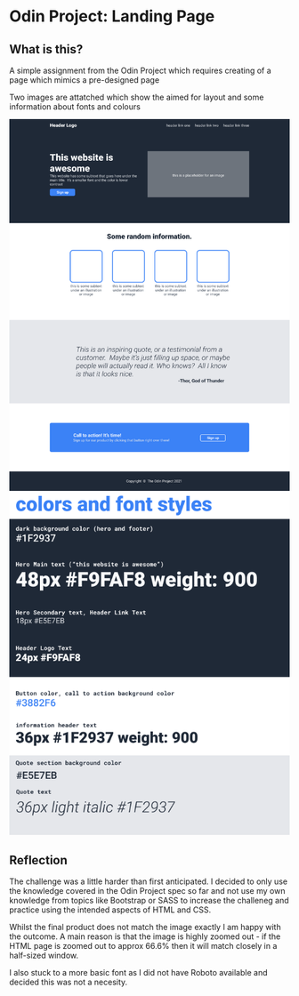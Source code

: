 <h1>Odin Project: Landing Page</h1>
<h2>What is this?</h2>
<p>A simple assignment from the Odin Project which requires creating of a page which mimics a pre-designed page</p>
<p>Two images are attatched which show the aimed for layout and some information about fonts and colours</p>
<img src="01.png">
<img src="02.png">
<h2>Reflection</h2>
<p>The challenge was a little harder than first anticipated. I decided to only use the knowledge covered in the Odin Project spec so far and not use my own knowledge from topics like Bootstrap or SASS to increase the challeneg and practice using the intended aspects of HTML and CSS.</p>
<p>Whilst the final product does not match the image exactly I am happy with the outcome. A main reason is that the image is highly zoomed out - if the HTML page is zoomed out to approx 66.6% then it will match closely in a half-sized window.</p>
<p>I also stuck to a more basic font as I did not have Roboto available and decided this was not a necesity.</p>
